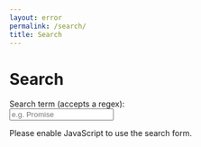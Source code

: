 ```yaml
---
layout: error 
permalink: /search/
title: Search
---
```



<h1>Search</h1>

<form id="search-form" action="">
  <label class="label" for="search">Search term (accepts a regex):</label>
  <br/>
  <input class="input" id="search" type="text" name="search" placeholder="e.g. Promise" autocomplete="off">
  
  <ul class="list  list--results" id="list">
  </ul>
</form>

<script type="text/javascript" src="/assets/src/fetch.js"></script>
<script type="text/javascript" src="/assets/src/search.js"></script>
<script type="text/javascript">

  const search = new jekyllSearch(
    'https://ull-mii-sytws-1920.github.io/assets/src/search.json',
    '#search',
    '#list',
    'https://ull-mii-sytws-1920.github.io/'
  );
  search.init(); 
  
</script>
<noscript>Please enable JavaScript to use the search form.</noscript>
